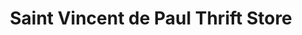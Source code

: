 ---
title: "Saint Vincent de Paul Thrift Store"
url: /phoenix/saint-vincent-de-paul-thrift-store/
shop: Gebrauchtwaren
---